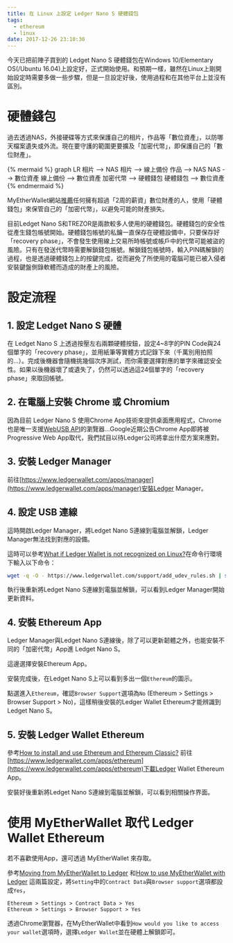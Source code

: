 ```yaml
---
title: 在 Linux 上設定 Ledger Nano S 硬體錢包
tags:
  - ethereum
  - linux
date: 2017-12-26 23:10:30
---
```


今天已把前陣子買到的 Ledget Nano S 硬體錢包在Windows 10/Elementary OS(/Ubuntu 16.04)上設定好，正式開始使用。和預期一樣，雖然在Linux上剛開始設定時需要多做一些步驟，但是一旦設定好後，使用過程和在其他平台上並沒有區別。

# 硬體錢包

過去透過NAS，外接硬碟等方式來保護自己的相片，作品等「數位資產」，以防哪天檔案遺失或外流。現在要守護的範圍更要擴及「加密代幣」，即保護自己的「數位財產」。

{% mermaid %}
graph LR
相片 --> NAS
相片 --> 線上備份
作品 --> NAS
NAS --> 數位資產
線上備份 --> 數位資產
加密代幣 --> 硬體錢包
硬體錢包 --> 數位資產
{% endmermaid %}

MyEtherWallet網站[推薦](https://myetherwallet.github.io/knowledge-base/hardware-wallets/hardware-wallet-recommendations.html)任何擁有超過「2周的薪資」數位財產的人，使用「硬體錢包」來保管自己的「加密代幣」，以避免可能的財產損失。

目前Ledget Nano S和TREZOR是兩款較多人使用的硬體錢包。硬體錢包的安全性從產生錢包帳號開始。硬體錢包帳號的私鑰一直保存在硬體設備中，只要保存好「recovery phase」，不會發生使用線上交易所時帳號或帳戶中的代幣可能被盜的風險。只有在發送代幣時需要解鎖錢包帳號。解鎖錢包帳號時，輸入PIN碼解鎖的過程，也是透過硬體錢包上的按鍵完成，從而避免了所使用的電腦可能已被入侵者安裝鍵盤側錄軟體而造成的財產上的風險。

# 設定流程

## 1. 設定 Ledget Nano S 硬體

在 Ledget Nano S 上透過按壓左右兩顆硬體按鈕，設定4~8字的PIN Code與24個單字的「recovery phase」，並用紙筆等實體方式記錄下來（千萬別用拍照的...）。完成後機器會隨機挑幾個次序測試，而你需要選擇對應的單字來確認安全性。如果以後機器壞了或遺失了，仍然可以透過這24個單字的「recovery phase」來取回帳號。

## 2. 在電腦上安裝 Chrome 或 Chromium

因為目前 Ledger Nano S 使用Chrome App技術來提供桌面應用程式，Chrome也是唯一支援[WebUSB API](https://wicg.github.io/webusb/)的瀏覽器...Google近期公告Chrome App即將被Progressive Web App取代，我們拭目以待Ledger公司將拿出什麼方案來應對。

## 3. 安裝 Ledger Manager

前往[https://www.ledgerwallet.com/apps/manager](https://www.ledgerwallet.com/apps/manager)安裝Ledger Manager。
## 4. 設定 USB 連線

這時開啟Ledger Manager，將Ledget Nano S連線到電腦並解鎖，Ledger Manager無法找到對應的設備。

這時可以參考[What if Ledger Wallet is not recognized on Linux?](https://ledger.zendesk.com/hc/en-us/articles/115005165269-What-if-Ledger-Wallet-is-not-recognized-on-Linux-)在命令行環境下輸入以下命令：

```sh
wget -q -O - https://www.ledgerwallet.com/support/add_udev_rules.sh | sudo bash
```

執行後重新將Ledget Nano S連線到電腦並解鎖，可以看到Ledger Manager開始更新資料。

## 4. 安裝 Ethereum App

Ledger Manager與Ledget Nano S連線後，除了可以更新韌體之外，也能安裝不同的「加密代幣」App進 Ledget Nano S。

這邊選擇安裝Ethereum App。

安裝完成後，在Ledget Nano S上可以看到多出一個`Ethereum`的圖示。

點選進入`Ethereum`，確認`Browser Support`選項為`No` (Ethereum > Settings > Browser Support > No)，這樣稍後安裝的Ledger Wallet Ethereum才能辨識到 Ledget Nano S。

## 5. 安裝 Ledger Wallet Ethereum

參考[How to install and use Ethereum and Ethereum Classic?](https://ledger.zendesk.com/hc/en-us/articles/115005199649-How-to-install-and-use-Ethereum-and-Ethereum-Classic-) 前往[https://www.ledgerwallet.com/apps/ethereum](https://www.ledgerwallet.com/apps/ethereum)下載Ledger Wallet Ethereum App。

安裝好後重新將Ledget Nano S連線到電腦並解鎖，可以看到相關操作界面。

# 使用 MyEtherWallet 取代 Ledger Wallet Ethereum

若不喜歡使用App，還可透過 MyEtherWallet 來存取。

參考[Moving from MyEtherWallet to Ledger](https://myetherwallet.github.io/knowledge-base/migration/moving-from-private-key-to-ledger-hardware-wallet.html) 和[How to use MyEtherWallet with Ledger](https://ledger.zendesk.com/hc/en-us/articles/115005200009-How-to-use-MyEtherWallet-with-Ledger) 這兩篇設定，將`Setting`中的`Contract Data`與`Browser support`選項都設成`Yes`，

```
Ethereum > Settings > Contract Data > Yes
Ethereum > Settings > Browser Support > Yes
```

透過Chrome瀏覽器，在MyEtherWallet中看到`How would you like to access your wallet`選項時，選擇`Ledger Wallet`並在硬體上解鎖即可。
